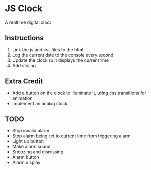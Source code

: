 # JS Clock
A realtime digital clock

## Instructions
1. Link the js and css files to the html
2. Log the current date to the console every second
3. Update the clock so it displays the current time
4. Add styling

## Extra Credit
- Add a button on the clock to illuminate it, using css transitions for animation
- Implement an analog clock

## TODO
- Stop invalid alarm
- Stop alarm being set to current time from triggering alarm
- Light up button
- Make alarm sound
- Snoozing and dismissing
- Alarm button
- Alarm display
